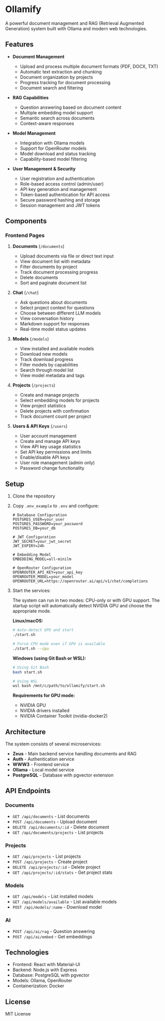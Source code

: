 # Ollamify

A powerful document management and RAG (Retrieval Augmented Generation) system built with Ollama and modern web technologies.

## Features

- **Document Management**
  - Upload and process multiple document formats (PDF, DOCX, TXT)
  - Automatic text extraction and chunking
  - Document organization by projects
  - Progress tracking for document processing
  - Document search and filtering

- **RAG Capabilities**
  - Question answering based on document content
  - Multiple embedding model support
  - Semantic search across documents
  - Context-aware responses

- **Model Management**
  - Integration with Ollama models
  - Support for OpenRouter models
  - Model download and status tracking
  - Capability-based model filtering

- **User Management & Security**
  - User registration and authentication
  - Role-based access control (admin/user)
  - API key generation and management
  - Token-based authentication for API access
  - Secure password hashing and storage
  - Session management and JWT tokens

## Components

### Frontend Pages

1. **Documents** (`/documents`)
   - Upload documents via file or direct text input
   - View document list with metadata
   - Filter documents by project
   - Track document processing progress
   - Delete documents
   - Sort and paginate document list

2. **Chat** (`/chat`)
   - Ask questions about documents
   - Select project context for questions
   - Choose between different LLM models
   - View conversation history
   - Markdown support for responses
   - Real-time model status updates

3. **Models** (`/models`)
   - View installed and available models
   - Download new models
   - Track download progress
   - Filter models by capabilities
   - Search through model list
   - View model metadata and tags

4. **Projects** (`/projects`)
   - Create and manage projects
   - Select embedding models for projects
   - View project statistics
   - Delete projects with confirmation
   - Track document count per project

5. **Users & API Keys** (`/users`)
   - User account management
   - Create and manage API keys
   - View API key usage statistics
   - Set API key permissions and limits
   - Enable/disable API keys
   - User role management (admin only)
   - Password change functionality

## Setup

1. Clone the repository
2. Copy `.env_example` to `.env` and configure:
   ```
   # Database Configuration
   POSTGRES_USER=your_user
   POSTGRES_PASSWORD=your_password
   POSTGRES_DB=your_db

   # JWT Configuration
   JWT_SECRET=your_jwt_secret
   JWT_EXPIRY=24h

   # Embedding Model
   EMBEDDING_MODEL=all-minilm

   # OpenRouter Configuration
   OPENROUTER_API_KEY=your_api_key
   OPENROUTER_MODEL=your_model
   OPENROUTER_URL=https://openrouter.ai/api/v1/chat/completions
   ```

3. Start the services:

   The system can run in two modes: CPU-only or with GPU support. The startup script will automatically detect NVIDIA GPU and choose the appropriate mode.

   **Linux/macOS:**
   ```bash
   # Auto-detect GPU and start
   ./start.sh

   # Force CPU mode even if GPU is available
   ./start.sh --cpu
   ```

   **Windows (using Git Bash or WSL):**
   ```bash
   # Using Git Bash
   bash start.sh

   # Using WSL
   wsl bash /mnt/c/path/to/ollamify/start.sh
   ```

   **Requirements for GPU mode:**
   - NVIDIA GPU
   - NVIDIA drivers installed
   - NVIDIA Container Toolkit (nvidia-docker2)

## Architecture

The system consists of several microservices:

- **Zeus** - Main backend service handling documents and RAG
- **Auth** - Authentication service
- **WWW3** - Frontend service
- **Ollama** - Local model service
- **PostgreSQL** - Database with pgvector extension

## API Endpoints

### Documents
- `GET /api/documents` - List documents
- `POST /api/documents` - Upload document
- `DELETE /api/documents/:id` - Delete document
- `GET /api/documents/projects` - List projects

### Projects
- `GET /api/projects` - List projects
- `POST /api/projects` - Create project
- `DELETE /api/projects/:id` - Delete project
- `GET /api/projects/:id/stats` - Get project stats

### Models
- `GET /api/models` - List installed models
- `GET /api/models/available` - List available models
- `POST /api/models/:name` - Download model

### AI
- `POST /api/ai/rag` - Question answering
- `POST /api/ai/embed` - Get embeddings

## Technologies

- Frontend: React with Material-UI
- Backend: Node.js with Express
- Database: PostgreSQL with pgvector
- Models: Ollama, OpenRouter
- Containerization: Docker

## License

MIT License
